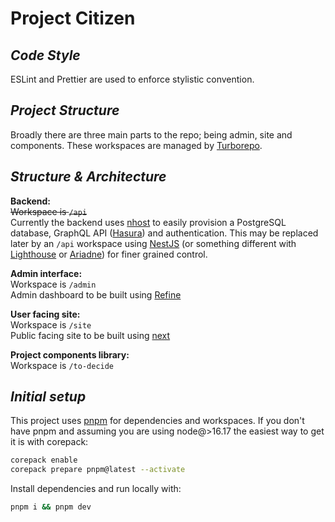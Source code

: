 # **Project Citizen**

## **_Code Style_**

ESLint and Prettier are used to enforce stylistic convention.

## **_Project Structure_**

Broadly there are three main parts to the repo; being admin, site and components. These workspaces are managed by [Turborepo](https://turbo.build/).

## **_Structure &amp; Architecture_**

**Backend:**  
~~Workspace is `/api`~~  
Currently the backend uses [nhost](https://nhost.io/) to easily provision a PostgreSQL database, GraphQL API ([Hasura](https://hasura.io/)) and authentication. This may be replaced later by an `/api` workspace using [NestJS](https://nestjs.com/) (or something different with [Lighthouse](https://lighthouse-php.com/) or [Ariadne](https://ariadnegraphql.org/)) for finer grained control.

**Admin interface:**  
Workspace is `/admin`  
Admin dashboard to be built using [Refine](https://refine.dev)

**User facing site:**  
Workspace is `/site`  
Public facing site to be built using [next](https://nextjs.org/)

**Project components library:**  
Workspace is `/to-decide`

## **_Initial setup_**

This project uses [pnpm](https://pnpm.io/) for dependencies and workspaces.
If you don't have pnpm and assuming you are using node@>16.17 the easiest way to get it is with corepack:

```sh
corepack enable
corepack prepare pnpm@latest --activate
```

Install dependencies and run locally with:
```sh
pnpm i && pnpm dev
```